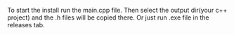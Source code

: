 To start the install run the main.cpp file. Then select the output dir(your c++ project) and the .h files will be copied there. Or just run .exe file in the releases tab.
